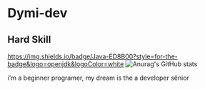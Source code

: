# Dymi-dev

## Hard Skill
https://img.shields.io/badge/Java-ED8B00?style=for-the-badge&logo=openjdk&logoColor=white
![Anurag's GitHub stats](https://github-readme-stats.vercel.app/api?username=anuraghazra&show_icons=true&theme=cobalt)


i'm a beginner programer, my dream is the a developer sênior
